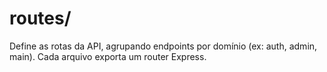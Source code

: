# routes/

Define as rotas da API, agrupando endpoints por domínio (ex: auth, admin, main). Cada arquivo exporta um router Express.
